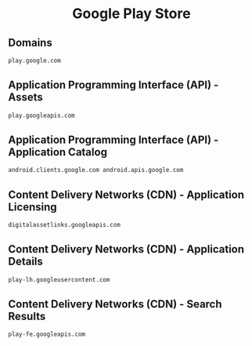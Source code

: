 <h1 align="center">Google Play Store</h1>

## Domains

```html
play.google.com
```

## Application Programming Interface (API) - Assets

```html
play.googleapis.com
```

## Application Programming Interface (API) - Application Catalog

```html
android.clients.google.com android.apis.google.com
```

## Content Delivery Networks (CDN) - Application Licensing

```html
digitalassetlinks.googleapis.com
```

## Content Delivery Networks (CDN) - Application Details

```html
play-lh.googleusercontent.com
```

## Content Delivery Networks (CDN) - Search Results

```html
play-fe.googleapis.com
```
